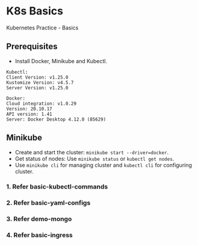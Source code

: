 # K8s Basics
Kubernetes Practice - Basics

## Prerequisites
- Install Docker, Minikube and Kubectl.
```
Kubectl:
Client Version: v1.25.0
Kustomize Version: v4.5.7
Server Version: v1.25.0

Docker:
Cloud integration: v1.0.29  
Version: 20.10.17 
API version: 1.41     
Server: Docker Desktop 4.12.0 (85629)
```

## Minikube
- Create and start the cluster: `minikube start --driver=docker`.
- Get status of nodes: Use `minikube status` or `kubectl get nodes`.
- Use `minikube cli` for managing cluster and `kubectl cli` for configuring cluster. 

### 1. Refer basic-kubectl-commands
### 2. Refer basic-yaml-configs
### 3. Refer demo-mongo
### 4. Refer basic-ingress
